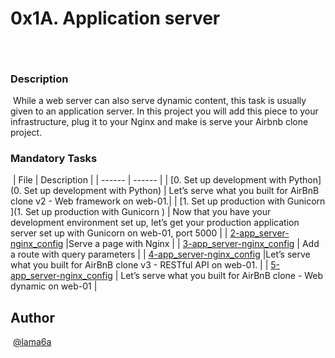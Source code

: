 # 0x1A. Application server

## 
​
### Description
​
While a web server can also serve dynamic content, this task is usually given to an application server. In this project you will add this piece to your infrastructure, plug it to your Nginx and make is serve your Airbnb clone project.
​
### Mandatory Tasks
​
| File | Description |
| ------ | ------ |
| [0. Set up development with Python](0. Set up development with Python) | Let’s serve what you built for AirBnB clone v2 - Web framework on web-01.|
| [1. Set up production with Gunicorn ](1. Set up production with Gunicorn ) | Now that you have your development environment set up, let’s get your production application server set up with Gunicorn on web-01, port 5000 |
| [2-app_server-nginx_config](2-app_server-nginx_config) |Serve a page with Nginx  |
| [3-app_server-nginx_config](3-app_server-nginx_config) | Add a route with query parameters |
| [4-app_server-nginx_config](4-app_server-nginx_config) |Let’s serve what you built for AirBnB clone v3 - RESTful API on web-01. |
| [5-app_server-nginx_config](5-app_server-nginx_config) | Let’s serve what you built for AirBnB clone - Web dynamic on web-01 |

## Author
​
[@lama6a](@lama6a)
